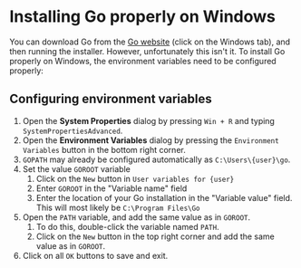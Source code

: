# Installing Go properly on Windows

You can download Go from the [Go website] (click on the Windows tab), and then 
running the installer.
However, unfortunately this isn't it. To install Go properly on Windows, the 
environment variables need to be configured properly:

## Configuring environment variables

1. Open the **System Properties** dialog by pressing `Win + R` and typing 
    `SystemPropertiesAdvanced`.
2. Open the **Environment Variables** dialog by pressing the 
   `Environment Variables` button in the bottom right corner.
3. `GOPATH` may already be configured automatically as `C:\Users\{user}\go`. <br>
4. Set the value `GOROOT` variable
   1. Click on the `New` button in `User variables for {user}`
   2. Enter `GOROOT` in the "Variable name" field
   3. Enter the location of your Go installation in the "Variable value" field.<br>
      This will most likely be `C:\Program Files\Go`  
4. Open the `PATH` variable, and add the same value as in `GOROOT`.
   1. To do this, double-click the variable named `PATH`.
   2. Click on the `New` button in the top right corner and add the same value 
      as in `GOROOT`.
6. Click on all `OK` buttons to save and exit.

[Go website]: https://go.dev/doc/install
